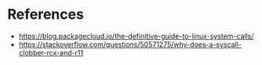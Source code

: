 
# References

- https://blog.packagecloud.io/the-definitive-guide-to-linux-system-calls/
- https://stackoverflow.com/questions/50571275/why-does-a-syscall-clobber-rcx-and-r11
